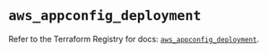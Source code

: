 # `aws_appconfig_deployment`

Refer to the Terraform Registry for docs: [`aws_appconfig_deployment`](https://registry.terraform.io/providers/hashicorp/aws/5.53.0/docs/resources/appconfig_deployment).
